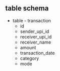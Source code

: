 ## table schema

- table - transaction
  - id
  - sender_upi_id
  - receiver_upi_id
  - receiver_name
  - amount
  - transaction_date
  - category
  - mode
